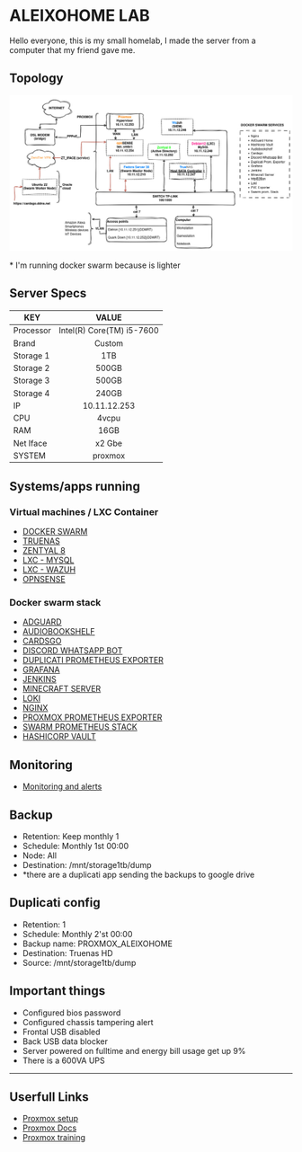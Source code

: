 # ALEIXOHOME LAB

Hello everyone, this is my small homelab, I made the server from a computer that my friend gave me.

## Topology

[![topology](static/images/homelab.jpg)]()

\* I'm running docker swarm because is lighter

## Server Specs
| KEY | VALUE |
|--------|:-----------:|
| Processor | Intel(R) Core(TM) i5-7600 |
| Brand | Custom |
| Storage 1 | 1TB |
| Storage 2 | 500GB |
| Storage 3 | 500GB |
| Storage 4 | 240GB |
| IP | 10.11.12.253 |
| CPU | 4vcpu |
| RAM | 16GB |
| Net Iface | x2 Gbe |
| SYSTEM | proxmox |


## Systems/apps running
### Virtual machines / LXC Container
- [DOCKER SWARM](proxmox-vms/fedora-server/)
- [TRUENAS](proxmox-vms/trueNAS/)
- [ZENTYAL 8](proxmox-vms/zentyal-server/)
- [LXC - MYSQL](proxmox-vms/lxc-mysql/)
- [LXC - WAZUH](proxmox-vms/lxc-wazuh/)
- [OPNSENSE](proxmox-vms/opnsense/)
### Docker swarm stack
- [ADGUARD](proxmox-vms/fedora-server/swarm/adguard/)
- [AUDIOBOOKSHELF](proxmox-vms/fedora-server/swarm/audiobookshelf/)
- [CARDSGO](proxmox-vms/fedora-server/swarm/cardsgo/)
- [DISCORD WHATSAPP BOT](proxmox-vms/fedora-server/swarm/discord_whatsapp/)
- [DUPLICATI PROMETHEUS EXPORTER](proxmox-vms/fedora-server/swarm/duplicati-prom-exporter/)
- [GRAFANA](proxmox-vms/fedora-server/swarm/grafana/)
- [JENKINS](proxmox-vms/fedora-server/swarm/jenkins/)
- [MINECRAFT SERVER](proxmox-vms/fedora-server/swarm/minecraft-server/)
- [LOKI](proxmox-vms/fedora-server/swarm/loki/)
- [NGINX](proxmox-vms/fedora-server/swarm/nginx/)
- [PROXMOX PROMETHEUS EXPORTER](proxmox-vms/fedora-server/swarm/pve-exporter/)
- [SWARM PROMETHEUS STACK](proxmox-vms/fedora-server/swarm/swarm-prom-stack/)
- [HASHICORP VAULT](proxmox-vms/fedora-server/swarm/vault/)


## Monitoring
- [Monitoring and alerts](Monitoring/)

## Backup
- Retention: Keep monthly 1
- Schedule: Monthly 1st 00:00
- Node: All
- Destination: /mnt/storage1tb/dump
- *there are a duplicati app sending the backups to google drive

## Duplicati config
- Retention: 1
- Schedule: Monthly 2'st 00:00
- Backup name: PROXMOX_ALEIXOHOME
- Destination: Truenas HD
- Source: /mnt/storage1tb/dump

## Important things
- Configured bios password
- Configured chassis tampering alert
- Frontal USB disabled
- Back USB data blocker
- Server powered on fulltime and energy bill usage get up 9%
- There is a 600VA UPS

<hr>

## Userfull Links
- [Proxmox setup](https://www.proxmox.com/en/proxmox-ve/get-started)
- [Proxmox Docs](https://www.proxmox.com/en/downloads/category/documentation-pve)
- [Proxmox training](https://www.proxmox.com/en/training)
